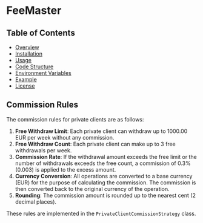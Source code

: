 # FeeMaster

## Table of Contents
- [Overview](docs/overview.md)
- [Installation](docs/installation.md)
- [Usage](docs/usage.md)
- [Code Structure](docs/code_structure.md)
- [Environment Variables](docs/environment_variables.md)
- [Example](docs/example.md)
- [License](docs/license.md)

## Commission Rules

The commission rules for private clients are as follows:

1. **Free Withdraw Limit**: Each private client can withdraw up to 1000.00 EUR per week without any commission.
2. **Free Withdraw Count**: Each private client can make up to 3 free withdrawals per week.
3. **Commission Rate**: If the withdrawal amount exceeds the free limit or the number of withdrawals exceeds the free count, a commission of 0.3% (0.003) is applied to the excess amount.
4. **Currency Conversion**: All operations are converted to a base currency (EUR) for the purpose of calculating the commission. The commission is then converted back to the original currency of the operation.
5. **Rounding**: The commission amount is rounded up to the nearest cent (2 decimal places).

These rules are implemented in the `PrivateClientCommissionStrategy` class.